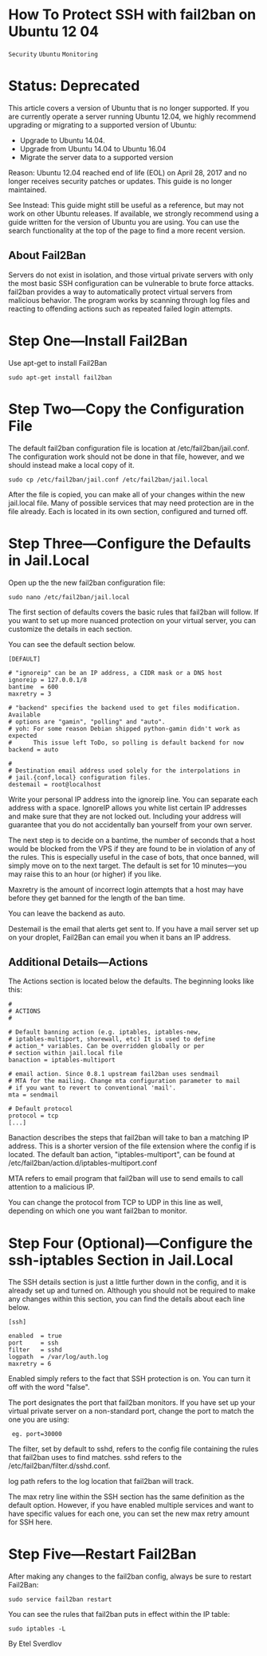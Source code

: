 # How To Protect SSH with fail2ban on Ubuntu 12 04

```Security``` ```Ubuntu``` ```Monitoring```











# Status: Deprecated


This article covers a version of Ubuntu that is no longer supported.  If you are currently operate a server running Ubuntu 12.04, we highly recommend upgrading or migrating to a supported version of Ubuntu:


- Upgrade to Ubuntu 14.04.
- Upgrade from Ubuntu 14.04 to Ubuntu 16.04
- Migrate the server data to a supported version

Reason:
Ubuntu 12.04 reached end of life (EOL) on April 28, 2017 and no longer receives security patches or updates.  This guide is no longer maintained.


See Instead:
This guide might still be useful as a reference, but may not work on other Ubuntu releases.  If available, we strongly recommend using a guide written for the version of Ubuntu you are using.   You can use the search functionality at the top of the page to find a more recent version.


## About Fail2Ban


Servers do not exist in isolation, and those virtual private servers with only the most basic SSH configuration can be vulnerable to brute force attacks. fail2ban provides a way to automatically protect virtual servers from malicious behavior. The program works by scanning through log files and reacting to offending actions such as repeated failed login attempts.


# Step One—Install Fail2Ban


Use apt-get to install Fail2Ban


```
sudo apt-get install fail2ban
```


# Step Two—Copy the Configuration File


The default fail2ban configuration file is location at /etc/fail2ban/jail.conf. The configuration work should not be done in that file, however, and we should instead make a local copy of it.


```
sudo cp /etc/fail2ban/jail.conf /etc/fail2ban/jail.local
```


After the file is copied, you can make all of your changes within the new jail.local file. Many of possible services that may need protection are in the file already. Each is located in its own section, configured and turned off.


# Step Three—Configure the Defaults in Jail.Local


Open up the the new fail2ban configuration file:


```
sudo nano /etc/fail2ban/jail.local
```


The first section of defaults covers the basic rules that fail2ban will follow. If you want to set up more nuanced protection on your virtual server, you can customize the details in each section.


You can see the default section below.


```
[DEFAULT]

# "ignoreip" can be an IP address, a CIDR mask or a DNS host
ignoreip = 127.0.0.1/8
bantime  = 600
maxretry = 3

# "backend" specifies the backend used to get files modification. Available
# options are "gamin", "polling" and "auto".
# yoh: For some reason Debian shipped python-gamin didn't work as expected
#      This issue left ToDo, so polling is default backend for now
backend = auto

#
# Destination email address used solely for the interpolations in
# jail.{conf,local} configuration files.
destemail = root@localhost
```


Write your personal IP address into the ignoreip line. You can separate each address with a space. IgnoreIP allows you white list certain IP addresses and make sure that they are not locked out. Including your address will guarantee that you do not accidentally ban yourself from your own server.


The next step is to decide on a bantime, the number of seconds that a host would be blocked from the VPS if they are found to be in violation of any of the rules. This is especially useful in the case of bots, that once banned, will simply move on to the next target. The default is set for 10 minutes—you may raise this to an hour (or higher) if you like.


Maxretry is the amount of incorrect login attempts that a host may have before they get banned for the length of the ban time.


You can leave the backend as auto.


Destemail is the email that alerts get sent to. If you have a mail server set up on your droplet, Fail2Ban can email you when it bans an IP address.


## Additional Details—Actions


The Actions section is located below the defaults. The beginning looks like this:


```
#
# ACTIONS
#

# Default banning action (e.g. iptables, iptables-new,
# iptables-multiport, shorewall, etc) It is used to define
# action_* variables. Can be overridden globally or per
# section within jail.local file
banaction = iptables-multiport

# email action. Since 0.8.1 upstream fail2ban uses sendmail
# MTA for the mailing. Change mta configuration parameter to mail
# if you want to revert to conventional 'mail'.
mta = sendmail

# Default protocol
protocol = tcp
[...]
```


Banaction describes the steps that fail2ban will take to ban a matching IP address. This is a shorter version of the file extension where the config if is located. The default ban action, "iptables-multiport", can be found at /etc/fail2ban/action.d/iptables-multiport.conf


MTA refers to email program that fail2ban will use to send emails to call attention to a malicious IP. 


You can change the protocol from TCP to UDP in this line as well, depending on which one you want fail2ban to monitor.


# Step Four (Optional)—Configure the ssh-iptables Section in Jail.Local


The SSH details section is just a little further down in the config, and it is already set up and turned on. Although you should not be required to make any changes within this section, you can find the details about each line below.


```
[ssh]

enabled  = true
port     = ssh
filter   = sshd
logpath  = /var/log/auth.log
maxretry = 6
```


Enabled simply refers to the fact that SSH protection is on. You can turn it off with the word "false".


The port designates the port that fail2ban monitors. If you have set up your virtual private server on a non-standard port, change the port to match the one you are using:


```
 eg. port=30000
```


The filter, set by default to sshd, refers to the config file containing the rules that fail2ban uses to find matches. sshd refers to the /etc/fail2ban/filter.d/sshd.conf.


log path refers to the log location that fail2ban will track.


The  max retry line within the SSH section has the same definition as the default option. However, if you have enabled multiple services and want to have specific values for each one, you can set the new max retry amount for SSH here.


# Step Five—Restart Fail2Ban


After making any changes to the fail2ban config, always be sure to restart Fail2Ban:


```
sudo service fail2ban restart
```


You can see the rules that fail2ban puts in effect within the IP table:


```
sudo iptables -L
```


By Etel Sverdlov
